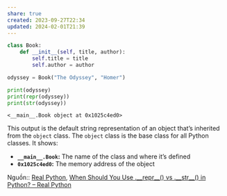 ```yaml
---
share: true
created: 2023-09-27T22:34
updated: 2024-02-01T21:39
---
```


```python
class Book:
    def __init__(self, title, author):
        self.title = title
        self.author = author

odyssey = Book("The Odyssey", "Homer")

print(odyssey)
print(repr(odyssey))
print(str(odyssey))
```

```
<__main__.Book object at 0x1025c4ed0>
```

This output is the default string representation of an object that’s inherited from the `object` class. The `object` class is the base class for all Python classes. It shows:

- **`__main__.Book`:** The name of the class and where it’s defined
- **`0x1025c4ed0`:** The memory address of the object

Nguồn:: [Real Python](../../../../../%CE%9E%20Ngu%E1%BB%93n%20v%C3%A0%20t%C3%A0i%20nguy%C3%AAn%20h%E1%BB%97%20tr%E1%BB%A3/%CE%9E%20Ngu%E1%BB%93n/Real%20Python.md), [When Should You Use .\_\_repr\_\_() vs .\_\_str\_\_() in Python? – Real Python](https://realpython.com/python-repr-vs-str/)
